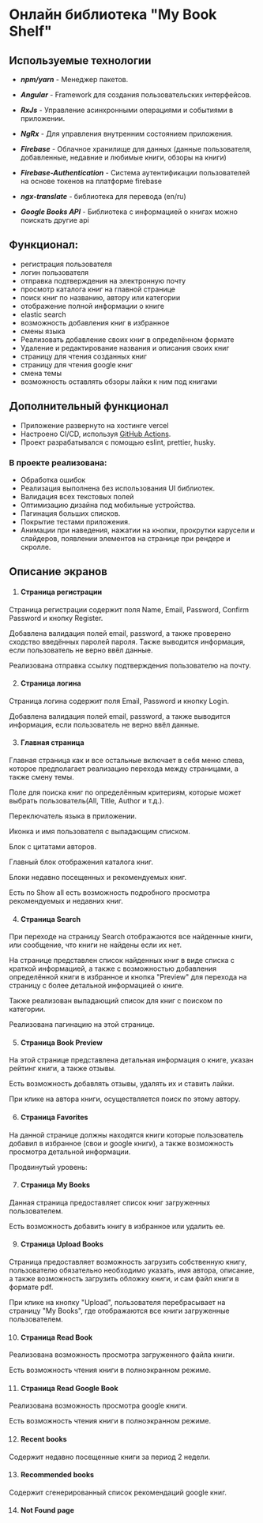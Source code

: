 # Онлайн библиотека "My Book Shelf"

## Используемые технологии

- **_npm/yarn_** - Менеджер пакетов.
- **_Angular_** - Framework для создания пользовательских интерфейсов.
- **_RxJs_** - Управление асинхронными операциями и событиями в приложении.
- **_NgRx_** - Для управления внутренним состоянием приложения.
- **_Firebase_** - Облачное хранилище для данных (данные пользователя, добавленные, недавние и любимые книги, обзоры на книги)
- **_Firebase-Authentication_** - Система аутентификации пользователей на основе токенов на платформе firebase
- **_ngx-translate_** - библиотека для перевода (en/ru)

- **_Google Books API_** - Библиотека c информацией о книгах
  можно поискать другие api

## Функционал:

- регистрация пользователя
- логин пользователя
- отправка подтверждения на электронную почту
- просмотр каталога книг на главной странице
- поиск книг по названию, автору или категории
- отображение полной информации о книге
- elastic search
- возможность добавления книг в избранное
- смены языка
- Реализовать добавление своих книг в определённом формате
- Удаление и редактирование названия и описания своих книг
- страницу для чтения созданных книг
- страницу для чтения google книг
- смена темы
- возможность оставлять обзоры лайки к ним под книгами

## Дополнительный функционал

- Приложение развернуто на хостинге vercel
- Настроено CI/CD, используя [GitHub Actions](https://github.com/features/actions).
- Проект разрабатывался с помощью eslint, prettier, husky.

### В проекте реализована:

- Обработка ошибок
- Реализация выполнена без использования UI библиотек.
- Валидация всех текстовых полей
- Оптимизацию дизайна под мобильные устройства.
- Пагинация больших списков.
- Покрытие тестами приложения.
- Анимации при наведения, нажатии на кнопки, прокрутки карусели и слайдеров, появлении элементов на странице при рендере и скролле.

## Описание экранов

1. #### Страница регистрации

Страница регистрации содержит поля Name, Email, Password, Confirm Password и кнопку Register.

Добавлена валидация полей email, password, а также проверено сходство введённых паролей пароля. Также выводится информация, если пользователь не верно ввёл данные.

Реализована отправка ссылку подтверждения пользователю на почту.

2. #### Страница логина

Страница логина содержит поля Email, Password и кнопку Login.

Добавлена валидация полей email, password, а также выводится информация, если пользователь не верно ввёл данные.

3. #### Главная страница

Главная страница как и все остальные включает в себя меню слева, которое предполагает реализацию перехода между страницами, а также смену темы.

Поле для поиска книг по определённым критериям, которые может выбрать пользователь(All, Title, Author и т.д.).

Переключатель языка в приложении.

Иконка и имя пользователя с выпадающим списком.

Блок с цитатами авторов.

Главный блок отображения каталога книг.

Блоки недавно посещенных и рекомендуемых книг.

Есть по Show all есть возможность подробного просмотра рекомендуемых и недавних книг.

4. #### Страница Search

При переходе на страницу Search отображаются все найденные книги, или сообщение, что книги не найдены если их нет.

На странице представлен список найденных книг в виде списка с краткой информацией, а также с возможностью добавления определённой книги в избранное и кнопка "Preview" для перехода на страницу с более детальной информацией о книге.

Также реализован выпадающий список для книг с поиском по категории.

Реализована пагинацию на этой странице.

5. #### Страница Book Preview

На этой странице представлена детальная информация о книге, указан рейтинг книги, а также отзывы.

Есть возможность добавлять отзывы, удалять их и ставить лайки.

При клике на автора книги, осуществляется поиск по этому автору.

6. #### Страница Favorites

На данной странице должны находятся книги которые пользователь добавил в избранное (свои и google книги), а также возможность просмотра детальной информации.

Продвинутый уровень:

7. #### Страница My Books

Данная страница предоставляет список книг загруженных пользователем.

Есть возможность добавить книгу в избранное или удалить ее.

9. #### Страница Upload Books

Страница предоставляет возможность загрузить собственную книгу, пользователю обязательно необходимо указать, имя автора, описание, а также возможность загрузить обложку книги, и сам файл книги в формате pdf.

При клике на кнопку "Upload", пользователя перебрасывает на страницу "My Books", где отображаются все книги загруженные пользователем.

10. #### Страница Read Book

Реализована возможность просмотра загруженного файла книги.

Есть возможность чтения книги в полноэкранном режиме.

11. #### Страница Read Google Book

Реализована возможность просмотра google книги.

Есть возможность чтения книги в полноэкранном режиме.

12. #### Recent books

Содержит недавно посещенные книги за период 2 недели.

13. #### Recommended books

Содержит сгенерированный список рекомендаций google книг.

14. #### Not Found page
